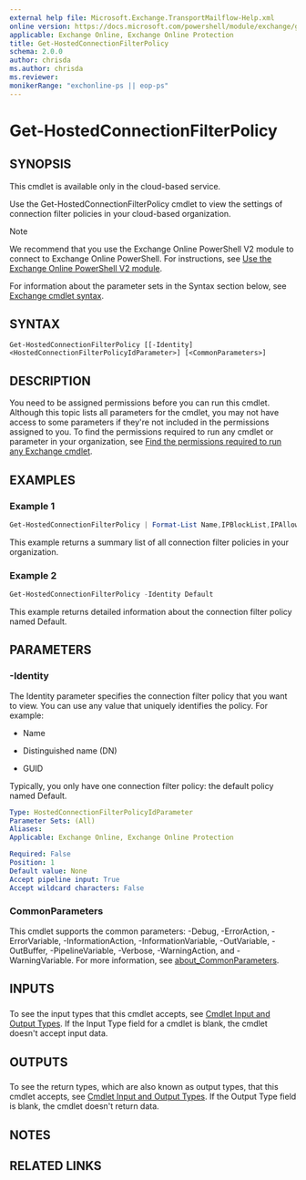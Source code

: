 ```yaml
---
external help file: Microsoft.Exchange.TransportMailflow-Help.xml
online version: https://docs.microsoft.com/powershell/module/exchange/get-hostedconnectionfilterpolicy
applicable: Exchange Online, Exchange Online Protection
title: Get-HostedConnectionFilterPolicy
schema: 2.0.0
author: chrisda
ms.author: chrisda
ms.reviewer:
monikerRange: "exchonline-ps || eop-ps"
---
```


# Get-HostedConnectionFilterPolicy

## SYNOPSIS
This cmdlet is available only in the cloud-based service.

Use the Get-HostedConnectionFilterPolicy cmdlet to view the settings of connection filter policies in your cloud-based organization.

> [!NOTE]
> We recommend that you use the Exchange Online PowerShell V2 module to connect to Exchange Online PowerShell. For instructions, see [Use the Exchange Online PowerShell V2 module](https://docs.microsoft.com/powershell/exchange/exchange-online/exchange-online-powershell-v2/exchange-online-powershell-v2).

For information about the parameter sets in the Syntax section below, see [Exchange cmdlet syntax](https://docs.microsoft.com/powershell/exchange/exchange-server/exchange-cmdlet-syntax).

## SYNTAX

```
Get-HostedConnectionFilterPolicy [[-Identity] <HostedConnectionFilterPolicyIdParameter>] [<CommonParameters>]
```

## DESCRIPTION
You need to be assigned permissions before you can run this cmdlet. Although this topic lists all parameters for the cmdlet, you may not have access to some parameters if they're not included in the permissions assigned to you. To find the permissions required to run any cmdlet or parameter in your organization, see [Find the permissions required to run any Exchange cmdlet](https://docs.microsoft.com/powershell/exchange/exchange-server/find-exchange-cmdlet-permissions).

## EXAMPLES

### Example 1
```powershell
Get-HostedConnectionFilterPolicy | Format-List Name,IPBlockList,IPAllowList,EnableSafeList
```

This example returns a summary list of all connection filter policies in your organization.

### Example 2
```powershell
Get-HostedConnectionFilterPolicy -Identity Default
```

This example returns detailed information about the connection filter policy named Default.

## PARAMETERS

### -Identity
The Identity parameter specifies the connection filter policy that you want to view. You can use any value that uniquely identifies the policy. For example:

- Name

- Distinguished name (DN)

- GUID

Typically, you only have one connection filter policy: the default policy named Default.

```yaml
Type: HostedConnectionFilterPolicyIdParameter
Parameter Sets: (All)
Aliases:
Applicable: Exchange Online, Exchange Online Protection

Required: False
Position: 1
Default value: None
Accept pipeline input: True
Accept wildcard characters: False
```

### CommonParameters
This cmdlet supports the common parameters: -Debug, -ErrorAction, -ErrorVariable, -InformationAction, -InformationVariable, -OutVariable, -OutBuffer, -PipelineVariable, -Verbose, -WarningAction, and -WarningVariable. For more information, see [about_CommonParameters](https://go.microsoft.com/fwlink/p/?LinkID=113216).

## INPUTS

###  
To see the input types that this cmdlet accepts, see [Cmdlet Input and Output Types](https://go.microsoft.com/fwlink/p/?linkId=616387). If the Input Type field for a cmdlet is blank, the cmdlet doesn't accept input data.

## OUTPUTS

###  
To see the return types, which are also known as output types, that this cmdlet accepts, see [Cmdlet Input and Output Types](https://go.microsoft.com/fwlink/p/?linkId=616387). If the Output Type field is blank, the cmdlet doesn't return data.

## NOTES

## RELATED LINKS
